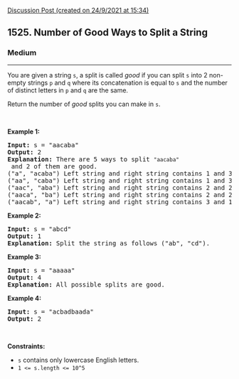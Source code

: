 [Discussion Post (created on 24/9/2021 at 15:34)](https://leetcode.com/problems/number-of-good-ways-to-split-a-string/discuss/1538457/C%2B%2B-oror-O(n)-oror-Prefix)  
<h2>1525. Number of Good Ways to Split a String</h2><h3>Medium</h3><hr><div><p>You are given a string <code>s</code>, a&nbsp;split is called <em>good</em>&nbsp;if you can split&nbsp;<code>s</code> into 2&nbsp;non-empty strings <code>p</code> and <code>q</code> where its concatenation is equal to <code>s</code> and the number of distinct letters in <code>p</code> and <code>q</code> are the same.</p>

<p>Return the number of <em>good</em> splits you can make in <code>s</code>.</p>

<p>&nbsp;</p>
<p><strong>Example 1:</strong></p>

<pre><strong>Input:</strong> s = "aacaba"
<strong>Output:</strong> 2
<strong>Explanation:</strong> There are 5 ways to split <code>"aacaba"</code> and 2 of them are good. 
("a", "acaba") Left string and right string contains 1 and 3 different letters respectively.
("aa", "caba") Left string and right string contains 1 and 3 different letters respectively.
("aac", "aba") Left string and right string contains 2 and 2 different letters respectively (good split).
("aaca", "ba") Left string and right string contains 2 and 2 different letters respectively (good split).
("aacab", "a") Left string and right string contains 3 and 1 different letters respectively.
</pre>

<p><strong>Example 2:</strong></p>

<pre><strong>Input:</strong> s = "abcd"
<strong>Output:</strong> 1
<strong>Explanation: </strong>Split the string as follows ("ab", "cd").
</pre>

<p><strong>Example 3:</strong></p>

<pre><strong>Input:</strong> s = "aaaaa"
<strong>Output:</strong> 4
<strong>Explanation: </strong>All possible splits are good.</pre>

<p><strong>Example 4:</strong></p>

<pre><strong>Input:</strong> s = "acbadbaada"
<strong>Output:</strong> 2
</pre>

<p>&nbsp;</p>
<p><strong>Constraints:</strong></p>

<ul>
	<li><code>s</code> contains only lowercase English letters.</li>
	<li><code>1 &lt;= s.length &lt;= 10^5</code></li>
</ul></div>
